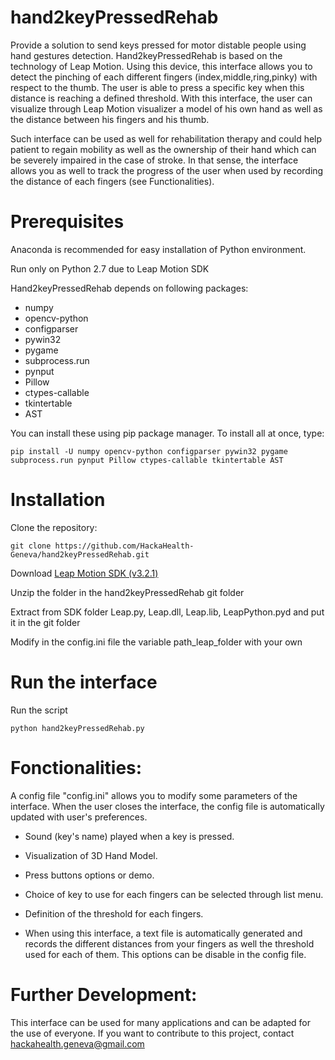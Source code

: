 # hand2keyPressedRehab

Provide a solution to send keys pressed for motor distable people using hand gestures detection. Hand2keyPressedRehab is based on the technology of Leap Motion. Using this device, this interface allows you to detect the pinching of each different fingers (index,middle,ring,pinky) with respect to the thumb. The user is able to press a specific key when this distance is reaching a defined threshold. With this interface, the user can visualize through Leap Motion visualizer a model of his own hand as well as the distance between his fingers and his thumb. 

Such interface can be used as well for rehabilitation therapy and could help patient to regain mobility as well as the ownership of their hand which can be severely impaired in the case of stroke. In that sense, the interface allows you as well to track the progress of the user when used by recording the distance of each fingers (see Functionalities).

# Prerequisites

Anaconda is recommended for easy installation of Python environment.

Run only on Python 2.7 due to Leap Motion SDK

Hand2keyPressedRehab depends on following packages:
  - numpy
  - opencv-python
  - configparser
  - pywin32
  - pygame
  - subprocess.run
  - pynput
  - Pillow
  - ctypes-callable
  - tkintertable
  - AST

You can install these using pip package manager. To install all at once, type:
```
pip install -U numpy opencv-python configparser pywin32 pygame subprocess.run pynput Pillow ctypes-callable tkintertable AST 
```


# Installation

Clone the repository:

```
git clone https://github.com/HackaHealth-Geneva/hand2keyPressedRehab.git
```

Download [Leap Motion SDK (v3.2.1)](https://developer.leapmotion.com/releases/leap-motion-orion-321)

Unzip the folder in the hand2keyPressedRehab git folder

Extract from SDK folder Leap.py, Leap.dll, Leap.lib, LeapPython.pyd and put it in the git folder

Modify in the config.ini file the variable path_leap_folder with your own

# Run the interface

Run the script

```
python hand2keyPressedRehab.py
```

# Fonctionalities: 


A config file "config.ini" allows you to modify some parameters of the interface. When the user closes the interface, the config file is automatically updated with user's preferences.  

- Sound (key's name) played when a key is pressed. 

- Visualization of 3D Hand Model.

- Press buttons options or demo.

- Choice of key to use for each fingers can be selected through list menu.

- Definition of the threshold for each fingers.

- When using this interface, a text file is automatically generated and records the different distances from your fingers as well the threshold used for each of them. This options can be disable in the config file.

# Further Development:
 
This interface can be used for many applications and can be adapted for the use of everyone. If you want to contribute to this project, contact hackahealth.geneva@gmail.com


